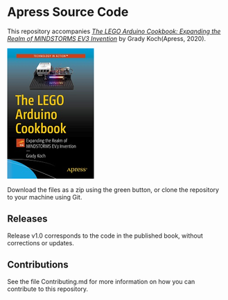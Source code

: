 # Apress Source Code

This repository accompanies [*The LEGO Arduino Cookbook: Expanding the Realm of MINDSTORMS EV3 Invention*](https://www.apress.com/9781484263020) by Grady Koch(Apress, 2020).

[comment]: #cover
![Cover image](9781484263020.jpg)

Download the files as a zip using the green button, or clone the repository to your machine using Git.

## Releases

Release v1.0 corresponds to the code in the published book, without corrections or updates.

## Contributions

See the file Contributing.md for more information on how you can contribute to this repository.